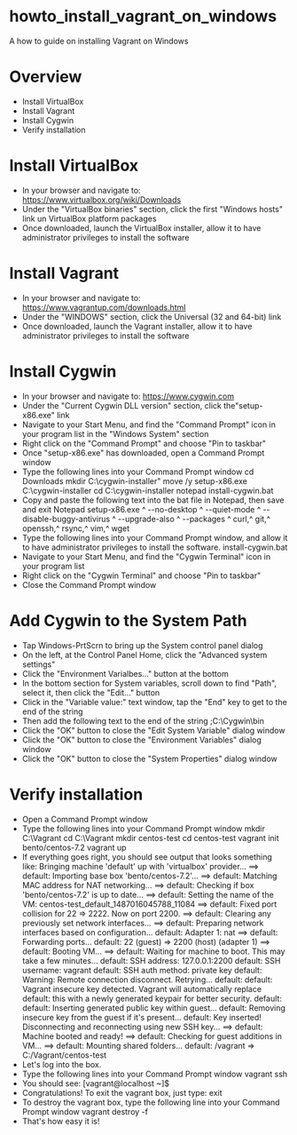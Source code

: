 # howto_install_vagrant_on_windows
A how to guide on installing Vagrant on Windows

# Overview
- Install VirtualBox
- Install Vagrant
- Install Cygwin
- Verify installation

# Install VirtualBox
- In your browser and navigate to: https://www.virtualbox.org/wiki/Downloads
- Under the "VirtualBox binaries" section, click the first "Windows hosts" link un VirtualBox platform packages
- Once downloaded, launch the VirtualBox installer, allow it to have administrator privileges to install the software

# Install Vagrant
- In your browser and navigate to: https://www.vagrantup.com/downloads.html
- Under the "WINDOWS" section, click the Universal (32 and 64-bit) link
- Once downloaded, launch the Vagrant installer, allow it to have administrator privileges to install the software

# Install Cygwin
- In your browser and navigate to: https://www.cygwin.com
- Under the "Current Cygwin DLL version" section, click the"setup-x86.exe" link
- Navigate to your Start Menu, and find the "Command Prompt" icon in your program list in the "Windows System" section
- Right click on the "Command Prompt" and choose "Pin to taskbar"
- Once "setup-x86.exe" has downloaded, open a Command Prompt window
- Type the following lines into your Command Prompt window
cd Downloads
mkdir C:\cygwin-installer"
move /y setup-x86.exe C:\cygwin-installer
cd C:\cygwin-installer
notepad install-cygwin.bat
- Copy and paste the following text into the bat file in Notepad, then save and exit Notepad
setup-x86.exe ^
--no-desktop ^
--quiet-mode ^
--disable-buggy-antivirus ^
--upgrade-also ^
--packages ^
curl,^
git,^
openssh,^
rsync,^
vim,^
wget
- Type the following lines into your Command Prompt window, and allow it to have administrator privileges to install the software.
install-cygwin.bat
- Navigate to your Start Menu, and find the "Cygwin Terminal" icon in your program list
- Right click on the "Cygwin Terminal" and choose "Pin to taskbar"
- Close the Command Prompt window

# Add Cygwin to the System Path
- Tap Windows-PrtScrn to bring up the System control panel dialog
- On the left, at the Control Panel Home, click the "Advanced system settings"
- Click the "Environment Varialbes..." button at the bottom
- In the bottom section for System variables, scroll down to find "Path", select it, then click the "Edit..." button
- Click in the "Variable value:" text window, tap the "End" key to get to the end of the string
- Then add the following text to the end of the string
;C:\Cygwin\bin
- Click the "OK" button to close the "Edit System Variable" dialog window
- Click the "OK" button to close the "Environment Variables" dialog window
- Click the "OK" button to close the "System Properties" dialog window

# Verify installation
- Open a Command Prompt window
- Type the following lines into your Command Prompt window
mkdir C:\Vagrant
cd C:\Vagrant
mkdir centos-test
cd centos-test
vagrant init bento/centos-7.2
vagrant up
- If everything goes right, you should see output that looks something like:
Bringing machine 'default' up with 'virtualbox' provider...
==> default: Importing base box 'bento/centos-7.2'...
==> default: Matching MAC address for NAT networking...
==> default: Checking if box 'bento/centos-7.2' is up to date...
==> default: Setting the name of the VM: centos-test_default_1487016045788_11084
==> default: Fixed port collision for 22 => 2222. Now on port 2200.
==> default: Clearing any previously set network interfaces...
==> default: Preparing network interfaces based on configuration...
    default: Adapter 1: nat
==> default: Forwarding ports...
    default: 22 (guest) => 2200 (host) (adapter 1)
==> default: Booting VM...
==> default: Waiting for machine to boot. This may take a few minutes...
    default: SSH address: 127.0.0.1:2200
    default: SSH username: vagrant
    default: SSH auth method: private key
    default: Warning: Remote connection disconnect. Retrying...
    default:
    default: Vagrant insecure key detected. Vagrant will automatically replace
    default: this with a newly generated keypair for better security.
    default:
    default: Inserting generated public key within guest...
    default: Removing insecure key from the guest if it's present...
    default: Key inserted! Disconnecting and reconnecting using new SSH key...
==> default: Machine booted and ready!
==> default: Checking for guest additions in VM...
==> default: Mounting shared folders...
    default: /vagrant => C:/Vagrant/centos-test
- Let's log into the box.
- Type the following lines into your Command Prompt window
vagrant ssh
- You should see:
[vagrant@localhost ~]$
- Congratulations!  To exit the vagrant box, just type:
exit
- To destroy the vagrant box, type the following line into your Command Prompt window
vagrant destroy -f
- That's how easy it is!

